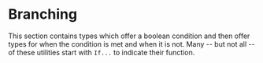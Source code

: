 # Branching

This section contains types which offer a boolean condition and then offer types for when the condition is met and when it is not. Many -- but not all -- of these utilities start with `If...` to indicate their function.

